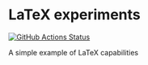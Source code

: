 # LaTeX experiments

[![GitHub Actions Status](https://github.com/RudenkoRNK/latex_experiments/actions/workflows/workflow.yml/badge.svg)](https://github.com/RudenkoRNK/latex_experiments/actions)

A simple example of LaTeX capabilities
